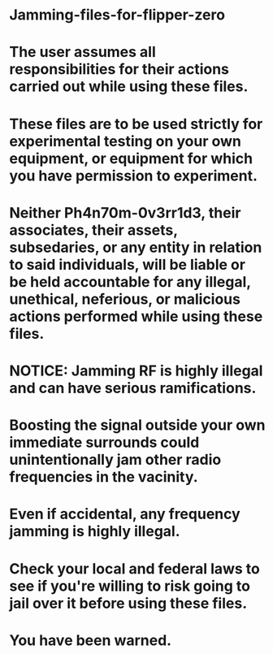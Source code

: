 # Jamming-files-for-flipper-zero

# The user assumes all responsibilities for their actions carried out while using these files.
# These files are to be used strictly for experimental testing on your own equipment, or equipment for which you have permission to experiment.
# Neither Ph4n70m-0v3rr1d3, their associates, their assets, subsedaries, or any entity in relation to said individuals, will be liable or be held accountable for any illegal, unethical, neferious, or malicious actions performed while using these files.

# NOTICE: Jamming RF is highly illegal and can have serious ramifications. 
# Boosting the signal outside your own immediate surrounds could unintentionally jam other radio frequencies in the vacinity.
# Even if accidental, any frequency jamming is highly illegal.
# Check your local and federal laws to see if you're willing to risk going to jail over it before using these files.
# You have been warned. 
